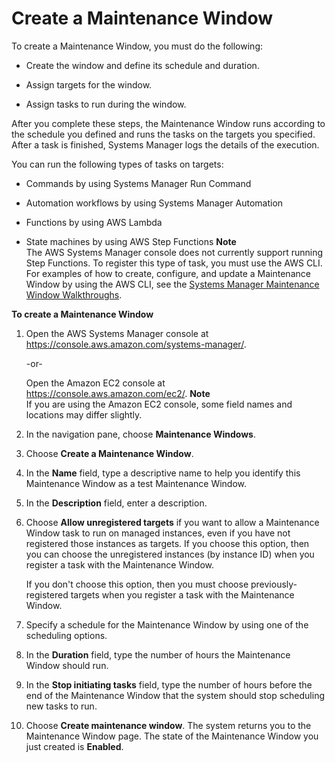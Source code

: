 # Create a Maintenance Window<a name="sysman-maintenance-create-mw"></a>

To create a Maintenance Window, you must do the following:

+ Create the window and define its schedule and duration\.

+ Assign targets for the window\.

+ Assign tasks to run during the window\.

After you complete these steps, the Maintenance Window runs according to the schedule you defined and runs the tasks on the targets you specified\. After a task is finished, Systems Manager logs the details of the execution\. 

You can run the following types of tasks on targets:

+ Commands by using Systems Manager Run Command

+ Automation workflows by using Systems Manager Automation

+ Functions by using AWS Lambda

+ State machines by using AWS Step Functions
**Note**  
The AWS Systems Manager console does not currently support running Step Functions\. To register this type of task, you must use the AWS CLI\. For examples of how to create, configure, and update a Maintenance Window by using the AWS CLI, see the [Systems Manager Maintenance Window Walkthroughs](sysman-maintenance-walk.md)\.

**To create a Maintenance Window**

1. Open the AWS Systems Manager console at [https://console\.aws\.amazon\.com/systems\-manager/](https://console.aws.amazon.com/systems-manager/)\.

   \-or\-

   Open the Amazon EC2 console at [https://console\.aws\.amazon\.com/ec2/](https://console.aws.amazon.com/ec2/)\.
**Note**  
If you are using the Amazon EC2 console, some field names and locations may differ slightly\.

1. In the navigation pane, choose **Maintenance Windows**\. 

1. Choose **Create a Maintenance Window**\.

1. In the **Name** field, type a descriptive name to help you identify this Maintenance Window as a test Maintenance Window\.

1. In the **Description** field, enter a description\.

1. Choose **Allow unregistered targets** if you want to allow a Maintenance Window task to run on managed instances, even if you have not registered those instances as targets\. If you choose this option, then you can choose the unregistered instances \(by instance ID\) when you register a task with the Maintenance Window\.

   If you don't choose this option, then you must choose previously\-registered targets when you register a task with the Maintenance Window\.

1. Specify a schedule for the Maintenance Window by using one of the scheduling options\.

1. In the **Duration** field, type the number of hours the Maintenance Window should run\.

1. In the **Stop initiating tasks** field, type the number of hours before the end of the Maintenance Window that the system should stop scheduling new tasks to run\.

1. Choose **Create maintenance window**\. The system returns you to the Maintenance Window page\. The state of the Maintenance Window you just created is **Enabled**\.